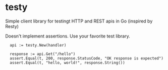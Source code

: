 # testy

Simple client library for testingt HTTP and REST apis in Go (inspired by Resty)

Doesn't implement assertions.  Use your favorite test library.

```
  api := testy.New(handler)

  response := api.Get("/hello")
  assert.Equal(t, 200, response.StatusCode, "OK response is expected")
  assert.Equal(t, "hello, world!", response.String())
```
